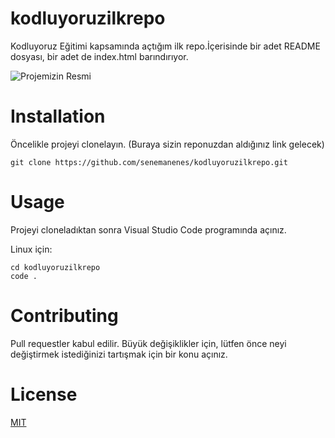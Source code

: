 # kodluyoruzilkrepo

 Kodluyoruz Eğitimi kapsamında açtığım ilk repo.İçerisinde bir adet README dosyası, bir adet de index.html barındırıyor.

![Projemizin Resmi](https://github.com/senemanenes/kodluyoruzilkrepo/blob/main/images/kodluyoruz.png)


# Installation
Öncelikle projeyi clonelayın. (Buraya sizin reponuzdan aldığınız link gelecek)

```
git clone https://github.com/senemanenes/kodluyoruzilkrepo.git
```


# Usage
Projeyi cloneladıktan sonra Visual Studio Code programında açınız.

Linux için:
```
cd kodluyoruzilkrepo
code .
```


# Contributing
Pull requestler kabul edilir. Büyük değişiklikler için, lütfen önce neyi değiştirmek istediğinizi tartışmak için bir konu açınız.


# License
[MIT](https://choosealicense.com/licenses/mit/)